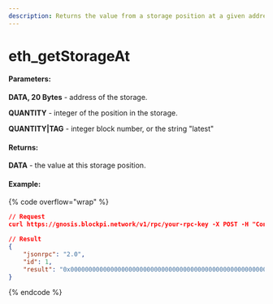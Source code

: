 ```yaml
---
description: Returns the value from a storage position at a given address.
---
```


# eth\_getStorageAt

#### **Parameters:**

**DATA, 20 Bytes** - address of the storage.

**QUANTITY** - integer of the position in the storage.

**QUANTITY|TAG** - integer block number, or the string "latest"

#### **Returns:**

**DATA** - the value at this storage position.

#### Example:

{% code overflow="wrap" %}
```json
// Request
curl https://gnosis.blockpi.network/v1/rpc/your-rpc-key -X POST -H "Content-Type: application/json" --data '{"jsonrpc":"2.0","method":"eth_getStorageAt","params":["0x6b175474e89094c44da98b954eedeac495271d0f", "0x0", "latest"],"id":1}'

// Result
{
    "jsonrpc": "2.0",
    "id": 1,
    "result": "0x0000000000000000000000000000000000000000000000000000000000000000"
}
```
{% endcode %}
